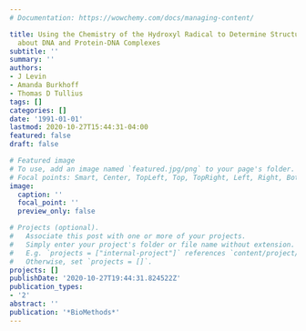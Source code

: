 ```yaml
---
# Documentation: https://wowchemy.com/docs/managing-content/

title: Using the Chemistry of the Hydroxyl Radical to Determine Structural Details
  about DNA and Protein-DNA Complexes
subtitle: ''
summary: ''
authors:
- J Levin
- Amanda Burkhoff
- Thomas D Tullius
tags: []
categories: []
date: '1991-01-01'
lastmod: 2020-10-27T15:44:31-04:00
featured: false
draft: false

# Featured image
# To use, add an image named `featured.jpg/png` to your page's folder.
# Focal points: Smart, Center, TopLeft, Top, TopRight, Left, Right, BottomLeft, Bottom, BottomRight.
image:
  caption: ''
  focal_point: ''
  preview_only: false

# Projects (optional).
#   Associate this post with one or more of your projects.
#   Simply enter your project's folder or file name without extension.
#   E.g. `projects = ["internal-project"]` references `content/project/deep-learning/index.md`.
#   Otherwise, set `projects = []`.
projects: []
publishDate: '2020-10-27T19:44:31.824522Z'
publication_types:
- '2'
abstract: ''
publication: '*BioMethods*'
---
```

